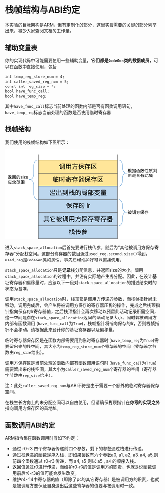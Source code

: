 # 栈帧结构与ABI约定

本实验的目标架构是ARM，但有定制化的部分，这里实验需要的关键的部分列举出来，减少大家查阅文档的工作量。

## 辅助变量表
你的实现代码中可能需要使用一些辅助变量，**它们都是`CodeGen`类的数据成员**，可以在函数中直接使用，包括
```
int temp_reg_store_num = 4;
int caller_saved_reg_num = 5;
const int reg_size = 4;
bool have_func_call;
bool have_temp_reg;
```
其中`have_func_call`标志当前处理的函数内部是否有函数调用语句，`have_temp_reg`标志当前处理的函数是否使用临时寄存器

## 栈帧结构
我们使用的栈帧结构如下图所示：

![img](./img/stack_frame_.png)

进入`stack_space_allocation`后首先要进行栈传参，随后为“其他被调用方保存寄存器”分配栈空间。这部分寄存器的数目通过`used_reg.second.size()`得到，`used_reg`是`CodeGen`类的属性，事先已经维护好可以直接使用。

`stack_space_allocation`只是**记录**栈分配信息，并返回size的大小。调用`stack_space_allocation`的过程中，并没有实际地产生栈分配。因此，在设计基址寄存器和偏移量时，应该以下一段对`stack_space_allocation`的描述结束时的状态为基准。

调用`stack_space_allocation`时，栈顶部是调用方传递的参数，而栈帧指针尚未移动，调用完成后，会产生将被调用方保存的寄存器压栈的操作，完成之后栈顶指针指向保存的lr寄存器值，之后栈顶指针会再次移动以预留此活动记录所需空间，这一空间是你在`stack_space_allocation`返回的活动记录大小。同时若被调用方内部有函数调用 (`have_func_call`为`True`)，栈帧指针将指向保存的lr，否则栈帧指针不会移动。请根据此来设计你的基址寄存器以及偏移量。

临时寄存器保存区是在函数内部需要用到临时寄存器时 (`have_temp_reg`为`True`)需要留出来的栈空间，其大小为`temp_reg_store_num`个寄存器的空间（寄存器字节数由`reg_size`给出）。

调用方保存区是当前处理的函数内部有函数调用语句时 (`have_func_call`为`True`)需要留出来的栈空间，其大小为`caller_saved_reg_num`个寄存器的空间（寄存器字节数由`reg_size`给出）。

注：此处`caller_saved_reg_num`与ABI不符是由于需要一个额外的临时寄存器保存空间。

在栈生长方向上的未分配空间可以自由使用，但请确保栈顶指针在**你写的实现之外**指向调用方保存区的首地址。

## 函数调用ABI约定

ARM指令集在函数调用时有如下约定：

- 通过 r0-r3 四个寄存器传递前四个参数，剩下的参数通过栈进行传递。
- 通过栈传递的函数逆序入栈，即如果函数有六个参数a0, a1, a2, a3, a4, a5,则前四个函数通过 r0-r3 传递，而 a4, a5 则以 a5 , a4 的顺序入栈。
- 返回值通过r0进行传递，而维护r0-r3的值是调用方的职责，也就是说函数调用前后r0-r3的值可能会发生改变。
- 维护r4-r14中寄存器的值（即除了pc的其它寄存器）是被调用方的职责，也就是被调用方要保证自身退出后这些寄存器的值要与被调用时一致。


